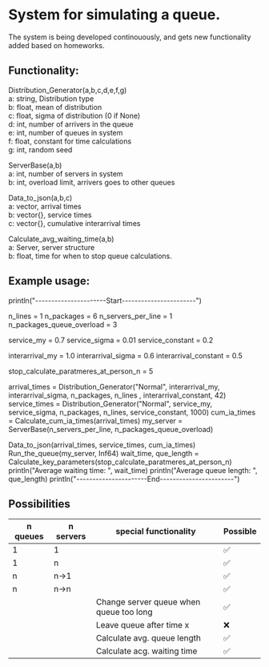 # System for simulating a queue. 
The system is being developed continouously, and gets new functionality added based on homeworks.

## Functionality:
Distribution_Generator(a,b,c,d,e,f,g)\
a: string, Distribution type\
b: float, mean of distribution\
c: float, sigma of distribution (0 if None)\
d: int, number of arrivers in the queue\
e: int, number of queues in system\
f: float, constant for time calculations\
g: int, random seed

ServerBase(a,b)\
a: int, number of servers in system\
b: int, overload limit, arrivers goes to other queues

Data_to_json(a,b,c)\
a: vector, arrival times\
b: vector{}, service times\
c: vector{}, cumulative interarrival times

Calculate_avg_waiting_time(a,b)\
a: Server, server structure\
b: float, time for when to stop queue calculations.


## Example usage:
println("----------------------Start-----------------------")

n_lines = 1
n_packages = 6
n_servers_per_line = 1 
n_packages_queue_overload = 3 

service_my = 0.7
service_sigma = 0.01
service_constant = 0.2

interarrival_my = 1.0
interarrival_sigma = 0.6
interarrival_constant = 0.5

stop_calculate_paratmeres_at_person_n = 5



arrival_times = Distribution_Generator("Normal", interarrival_my, interarrival_sigma, 
    n_packages, n_lines , interarrival_constant, 42)
service_times = Distribution_Generator("Normal", service_my, service_sigma,
    n_packages, n_lines, service_constant, 1000)
cum_ia_times = Calculate_cum_ia_times(arrival_times)
my_server = ServerBase(n_servers_per_line, n_packages_queue_overload)

Data_to_json(arrival_times, service_times, cum_ia_times)
Run_the_queue(my_server, Inf64)
wait_time, que_length = Calculate_key_parameters(stop_calculate_paratmeres_at_person_n)
println("Average waiting time: ", wait_time)
println("Average queue length: ", que_length)
println("----------------------End-----------------------")

## Possibilities
| n queues | n servers | special functionality                    | Possible|
|----------|-----------|----------------------                    |---------|
| 1        | 1         |                                          | ✅      |
| 1        | n         |                                          | ✅      |
| n        | n->1      |                                          | ✅      |
| n        | n->n      |                                          | ✅      |
|          |           |  Change server queue when queue too long | ✅      |
|          |           |  Leave queue after time x                | ❌      |
|          |           |  Calculate avg. queue length             | ✅      |
|          |           |  Calculate acg. waiting time             | ✅      |


